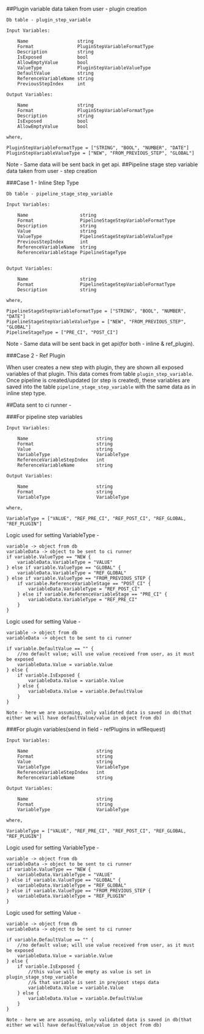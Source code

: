 ##Plugin variable data taken from user - plugin creation
``` 
Db table - plugin_step_variable
 
Input Variables:
    
	Name                  string 
	Format                PluginStepVariableFormatType 
	Description           string                      
	IsExposed             bool                       
	AllowEmptyValue       bool     
	ValueType             PluginStepVariableValueType                   
	DefaultValue          string                                          
	ReferenceVariableName string
	PreviousStepIndex     int                 

Output Variables:
   
	Name                  string
	Format                PluginStepVariableFormatType 
	Description           string                      
	IsExposed             bool                       
	AllowEmptyValue       bool     
	               
where, 

PluginStepVariableFormatType = ["STRING", "BOOL", "NUMBER", "DATE"]
PluginStepVariableValueType = ["NEW", "FROM_PREVIOUS_STEP", "GLOBAL"]
```

Note - Same data will be sent back in get api.
##Pipeline stage step variable data taken from user - step creation

###Case 1 - Inline Step Type

```
Db table - pipeline_stage_step_variable

Input Variables:
   
   	Name                   string
   	Format                 PipelineStageStepVariableFormatType 
	Description            string                     
	Value                  string                       
	ValueType              PipelineStageStepVariableValueType  
	PreviousStepIndex      int                                 
	ReferenceVariableName  string                             
	ReferenceVariableStage PipelineStageType 


Output Variables:

	Name                   string                         
	Format                 PipelineStageStepVariableFormatType 
	Description            string     
	
where,

PipelineStageStepVariableFormatType = ["STRING", "BOOL", "NUMBER", "DATE"]
PipelineStageStepVariableValueType = ["NEW", "FROM_PREVIOUS_STEP", "GLOBAL"]
PipelineStageType = ["PRE_CI", "POST_CI"]                    
```

Note - Same data will be sent back in get api(for both - inline & ref_plugin).

###Case 2 - Ref Plugin 

When user creates a new step with plugin, they are shown all exposed variables of that plugin.
This data comes from table `plugin_step_variable`. Once pipeline is created/updated (or step is created), these variables are saved into the table `pipeline_stage_step_variable` with the same data as in inline step type.  


##Data sent to ci runner - 

###For pipeline step variables 

``` 
Input Variables:

	Name                         string
	Format                       string 
	Value                        string                       
	VariableType                 VariableType  
	ReferenceVariableStepIndex   int                                 
	ReferenceVariableName        string                             

Output Variables:

	Name                         string
	Format                       string 
	VariableType                 VariableType   
	
where,

VariableType = ["VALUE", "REF_PRE_CI", "REF_POST_CI", "REF_GLOBAL, "REF_PLUGIN"]
```

Logic used for setting VariableType - 

```
variable -> object from db
variableData -> object to be sent to ci runner
if variable.ValueType == "NEW {
	variableData.VariableType = "VALUE"
} else if variable.ValueType == "GLOBAL" {
	variableData.VariableType = "REF_GLOBAL"
} else if variable.ValueType == "FROM_PREVIOUS_STEP {
	if variable.ReferenceVariableStage == "POST_CI" {
		variableData.VariableType = "REF_POST_CI"
	} else if variable.ReferenceVariableStage == "PRE_CI" {
		variableData.VariableType = "REF_PRE_CI"
	}
}
```

Logic used for setting Value - 

```
variable -> object from db
variableData -> object to be sent to ci runner

if variable.DefaultValue == "" {
	//no default value; will use value received from user, as it must be exposed
	variableData.Value = variable.Value
} else {
	if variable.IsExposed {
		variableData.Value = variable.Value
	} else {
		variableData.Value = variable.DefaultValue
	}
}

Note - here we are assuming, only validated data is saved in db(that either we will have defaultValue/value in object from db)
```




###For plugin variables(send in field - refPlugins in wfRequest)

``` 
Input Variables:

	Name                         string
	Format                       string 
	Value                        string                       
	VariableType                 VariableType  
	ReferenceVariableStepIndex   int                                 
	ReferenceVariableName        string                             

Output Variables:

	Name                         string
	Format                       string 
	VariableType                 VariableType   
	
where,

VariableType = ["VALUE", "REF_PRE_CI", "REF_POST_CI", "REF_GLOBAL, "REF_PLUGIN"]
```

Logic used for setting VariableType -

```
variable -> object from db
variableData -> object to be sent to ci runner
if variable.ValueType == "NEW {
	variableData.VariableType = "VALUE"
} else if variable.ValueType == "GLOBAL" {
	variableData.VariableType = "REF_GLOBAL"
} else if variable.ValueType == "FROM_PREVIOUS_STEP {
	variableData.VariableType = "REF_PLUGIN"
}
```


Logic used for setting Value -

```
variable -> object from db
variableData -> object to be sent to ci runner

if variable.DefaultValue == "" {
	//no default value; will use value received from user, as it must be exposed
	variableData.Value = variable.Value
} else {
    if variable.IsExposed {
	    //this value will be empty as value is set in plugin_stage_step_variable
	    //& that variable is sent in pre/post steps data
	    variableData.Value = variable.Value
    } else {
	    variableData.Value = variable.DefaultValue
    }
}

Note - here we are assuming, only validated data is saved in db(that either we will have defaultValue/value in object from db)
```
